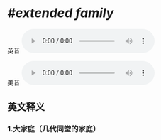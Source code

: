 # ***\#extended family*** 
英音
<audio src="./media/extended family1_AAC.aac" controls="controls"></audio>

美音
<audio src="./media/extended family2_AAC.aac" controls="controls"></audio>



  

英文释义
---
### 1.**大家庭（几代同堂的家庭）**  



